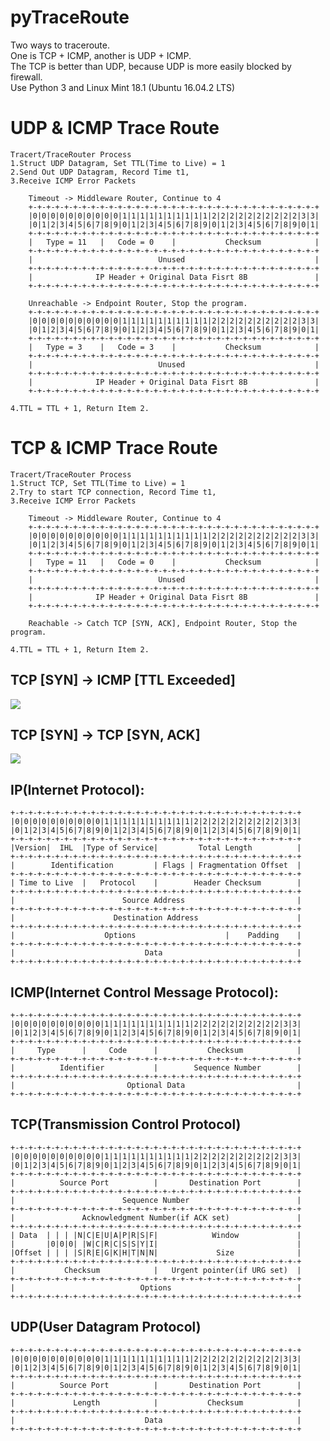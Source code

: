 # pyTraceRoute

Two ways to traceroute. </br>
One is TCP + ICMP, another is UDP + ICMP. </br>
The TCP is better than UDP, because UDP is more easily blocked by firewall. </br>
Use Python 3 and Linux Mint 18.1 (Ubuntu 16.04.2 LTS) </br>

# UDP & ICMP Trace Route

    Tracert/TraceRouter Process
    1.Struct UDP Datagram, Set TTL(Time to Live) = 1
    2.Send Out UDP Datagram, Record Time t1,
    3.Receive ICMP Error Packets

        Timeout -> Middleware Router, Continue to 4
        +-+-+-+-+-+-+-+-+-+-+-+-+-+-+-+-+-+-+-+-+-+-+-+-+-+-+-+-+-+-+-+-+
        |0|0|0|0|0|0|0|0|0|0|1|1|1|1|1|1|1|1|1|1|2|2|2|2|2|2|2|2|2|2|3|3|
        |0|1|2|3|4|5|6|7|8|9|0|1|2|3|4|5|6|7|8|9|0|1|2|3|4|5|6|7|8|9|0|1|
        +-+-+-+-+-+-+-+-+-+-+-+-+-+-+-+-+-+-+-+-+-+-+-+-+-+-+-+-+-+-+-+-+
        |   Type = 11   |   Code = 0    |           Checksum            |
        +-+-+-+-+-+-+-+-+-+-+-+-+-+-+-+-+-+-+-+-+-+-+-+-+-+-+-+-+-+-+-+-+
        |                            Unused                             |
        +-+-+-+-+-+-+-+-+-+-+-+-+-+-+-+-+-+-+-+-+-+-+-+-+-+-+-+-+-+-+-+-+
        |              IP Header + Original Data Fisrt 8B               |
        +-+-+-+-+-+-+-+-+-+-+-+-+-+-+-+-+-+-+-+-+-+-+-+-+-+-+-+-+-+-+-+-+

        Unreachable -> Endpoint Router, Stop the program.
        +-+-+-+-+-+-+-+-+-+-+-+-+-+-+-+-+-+-+-+-+-+-+-+-+-+-+-+-+-+-+-+-+
        |0|0|0|0|0|0|0|0|0|0|1|1|1|1|1|1|1|1|1|1|2|2|2|2|2|2|2|2|2|2|3|3|
        |0|1|2|3|4|5|6|7|8|9|0|1|2|3|4|5|6|7|8|9|0|1|2|3|4|5|6|7|8|9|0|1|
        +-+-+-+-+-+-+-+-+-+-+-+-+-+-+-+-+-+-+-+-+-+-+-+-+-+-+-+-+-+-+-+-+
        |   Type = 3    |   Code = 3    |           Checksum            |
        +-+-+-+-+-+-+-+-+-+-+-+-+-+-+-+-+-+-+-+-+-+-+-+-+-+-+-+-+-+-+-+-+
        |                            Unused                             |
        +-+-+-+-+-+-+-+-+-+-+-+-+-+-+-+-+-+-+-+-+-+-+-+-+-+-+-+-+-+-+-+-+
        |              IP Header + Original Data Fisrt 8B               |
        +-+-+-+-+-+-+-+-+-+-+-+-+-+-+-+-+-+-+-+-+-+-+-+-+-+-+-+-+-+-+-+-+

    4.TTL = TTL + 1, Return Item 2.

# TCP & ICMP Trace Route

    Tracert/TraceRouter Process
    1.Struct TCP, Set TTL(Time to Live) = 1
    2.Try to start TCP connection, Record Time t1,
    3.Receive ICMP Error Packets

        Timeout -> Middleware Router, Continue to 4
        +-+-+-+-+-+-+-+-+-+-+-+-+-+-+-+-+-+-+-+-+-+-+-+-+-+-+-+-+-+-+-+-+
        |0|0|0|0|0|0|0|0|0|0|1|1|1|1|1|1|1|1|1|1|2|2|2|2|2|2|2|2|2|2|3|3|
        |0|1|2|3|4|5|6|7|8|9|0|1|2|3|4|5|6|7|8|9|0|1|2|3|4|5|6|7|8|9|0|1|
        +-+-+-+-+-+-+-+-+-+-+-+-+-+-+-+-+-+-+-+-+-+-+-+-+-+-+-+-+-+-+-+-+
        |   Type = 11   |   Code = 0    |           Checksum            |
        +-+-+-+-+-+-+-+-+-+-+-+-+-+-+-+-+-+-+-+-+-+-+-+-+-+-+-+-+-+-+-+-+
        |                            Unused                             |
        +-+-+-+-+-+-+-+-+-+-+-+-+-+-+-+-+-+-+-+-+-+-+-+-+-+-+-+-+-+-+-+-+
        |              IP Header + Original Data Fisrt 8B               |
        +-+-+-+-+-+-+-+-+-+-+-+-+-+-+-+-+-+-+-+-+-+-+-+-+-+-+-+-+-+-+-+-+

        Reachable -> Catch TCP [SYN, ACK], Endpoint Router, Stop the program.

    4.TTL = TTL + 1, Return Item 2.

## TCP [SYN] -> ICMP [TTL Exceeded]
![](https://raw.githubusercontent.com/michael080808/pyTraceRoute/master/images/2017-05-18%2017-18-20屏幕截图.png)

## TCP [SYN] -> TCP [SYN, ACK]
![](https://raw.githubusercontent.com/michael080808/pyTraceRoute/master/images/2017-05-18%2017-18-44屏幕截图.png)

## IP(Internet Protocol):

    +-+-+-+-+-+-+-+-+-+-+-+-+-+-+-+-+-+-+-+-+-+-+-+-+-+-+-+-+-+-+-+-+
    |0|0|0|0|0|0|0|0|0|0|1|1|1|1|1|1|1|1|1|1|2|2|2|2|2|2|2|2|2|2|3|3|
    |0|1|2|3|4|5|6|7|8|9|0|1|2|3|4|5|6|7|8|9|0|1|2|3|4|5|6|7|8|9|0|1|
    +-+-+-+-+-+-+-+-+-+-+-+-+-+-+-+-+-+-+-+-+-+-+-+-+-+-+-+-+-+-+-+-+
    |Version|  IHL  |Type of Service|         Total Length          |
    +-+-+-+-+-+-+-+-+-+-+-+-+-+-+-+-+-+-+-+-+-+-+-+-+-+-+-+-+-+-+-+-+
    |        Identification         | Flags | Fragmentation Offset  |
    +-+-+-+-+-+-+-+-+-+-+-+-+-+-+-+-+-+-+-+-+-+-+-+-+-+-+-+-+-+-+-+-+
    | Time to Live  |   Protocol    |        Header Checksum        |
    +-+-+-+-+-+-+-+-+-+-+-+-+-+-+-+-+-+-+-+-+-+-+-+-+-+-+-+-+-+-+-+-+
    |                        Source Address                         |
    +-+-+-+-+-+-+-+-+-+-+-+-+-+-+-+-+-+-+-+-+-+-+-+-+-+-+-+-+-+-+-+-+
    |                      Destination Address                      |
    +-+-+-+-+-+-+-+-+-+-+-+-+-+-+-+-+-+-+-+-+-+-+-+-+-+-+-+-+-+-+-+-+
    |                    Options                    |    Padding    |
    +-+-+-+-+-+-+-+-+-+-+-+-+-+-+-+-+-+-+-+-+-+-+-+-+-+-+-+-+-+-+-+-+
    |                             Data                              |
    +-+-+-+-+-+-+-+-+-+-+-+-+-+-+-+-+-+-+-+-+-+-+-+-+-+-+-+-+-+-+-+-+

## ICMP(Internet Control Message Protocol):

    +-+-+-+-+-+-+-+-+-+-+-+-+-+-+-+-+-+-+-+-+-+-+-+-+-+-+-+-+-+-+-+-+
    |0|0|0|0|0|0|0|0|0|0|1|1|1|1|1|1|1|1|1|1|2|2|2|2|2|2|2|2|2|2|3|3|
    |0|1|2|3|4|5|6|7|8|9|0|1|2|3|4|5|6|7|8|9|0|1|2|3|4|5|6|7|8|9|0|1|
    +-+-+-+-+-+-+-+-+-+-+-+-+-+-+-+-+-+-+-+-+-+-+-+-+-+-+-+-+-+-+-+-+
    |     Type      |     Code      |           Checksum            |
    +-+-+-+-+-+-+-+-+-+-+-+-+-+-+-+-+-+-+-+-+-+-+-+-+-+-+-+-+-+-+-+-+
    |          Identifier           |        Sequence Number        |
    +-+-+-+-+-+-+-+-+-+-+-+-+-+-+-+-+-+-+-+-+-+-+-+-+-+-+-+-+-+-+-+-+
    |                         Optional Data                         |
    +-+-+-+-+-+-+-+-+-+-+-+-+-+-+-+-+-+-+-+-+-+-+-+-+-+-+-+-+-+-+-+-+

## TCP(Transmission Control Protocol)

    +-+-+-+-+-+-+-+-+-+-+-+-+-+-+-+-+-+-+-+-+-+-+-+-+-+-+-+-+-+-+-+-+
    |0|0|0|0|0|0|0|0|0|0|1|1|1|1|1|1|1|1|1|1|2|2|2|2|2|2|2|2|2|2|3|3|
    |0|1|2|3|4|5|6|7|8|9|0|1|2|3|4|5|6|7|8|9|0|1|2|3|4|5|6|7|8|9|0|1|
    +-+-+-+-+-+-+-+-+-+-+-+-+-+-+-+-+-+-+-+-+-+-+-+-+-+-+-+-+-+-+-+-+
    |          Source Port          |       Destination Port        |
    +-+-+-+-+-+-+-+-+-+-+-+-+-+-+-+-+-+-+-+-+-+-+-+-+-+-+-+-+-+-+-+-+
    |                        Sequence Number                        |
    +-+-+-+-+-+-+-+-+-+-+-+-+-+-+-+-+-+-+-+-+-+-+-+-+-+-+-+-+-+-+-+-+
    |               Acknowledgment Number(if ACK set)               |
    +-+-+-+-+-+-+-+-+-+-+-+-+-+-+-+-+-+-+-+-+-+-+-+-+-+-+-+-+-+-+-+-+
    | Data  | | | |N|C|E|U|A|P|R|S|F|            Window             |
    |       |0|0|0| |W|C|R|C|S|S|Y|I|                               |
    |Offset | | | |S|R|E|G|K|H|T|N|N|             Size              |
    +-+-+-+-+-+-+-+-+-+-+-+-+-+-+-+-+-+-+-+-+-+-+-+-+-+-+-+-+-+-+-+-+
    |           Checksum            |   Urgent pointer(if URG set)  |
    +-+-+-+-+-+-+-+-+-+-+-+-+-+-+-+-+-+-+-+-+-+-+-+-+-+-+-+-+-+-+-+-+
    |                            Options                            |
    +-+-+-+-+-+-+-+-+-+-+-+-+-+-+-+-+-+-+-+-+-+-+-+-+-+-+-+-+-+-+-+-+

## UDP(User Datagram Protocol)

    +-+-+-+-+-+-+-+-+-+-+-+-+-+-+-+-+-+-+-+-+-+-+-+-+-+-+-+-+-+-+-+-+
    |0|0|0|0|0|0|0|0|0|0|1|1|1|1|1|1|1|1|1|1|2|2|2|2|2|2|2|2|2|2|3|3|
    |0|1|2|3|4|5|6|7|8|9|0|1|2|3|4|5|6|7|8|9|0|1|2|3|4|5|6|7|8|9|0|1|
    +-+-+-+-+-+-+-+-+-+-+-+-+-+-+-+-+-+-+-+-+-+-+-+-+-+-+-+-+-+-+-+-+
    |          Source Port          |       Destination Port        |
    +-+-+-+-+-+-+-+-+-+-+-+-+-+-+-+-+-+-+-+-+-+-+-+-+-+-+-+-+-+-+-+-+
    |             Length            |           Checksum            |
    +-+-+-+-+-+-+-+-+-+-+-+-+-+-+-+-+-+-+-+-+-+-+-+-+-+-+-+-+-+-+-+-+
    |                             Data                              |
    +-+-+-+-+-+-+-+-+-+-+-+-+-+-+-+-+-+-+-+-+-+-+-+-+-+-+-+-+-+-+-+-+
